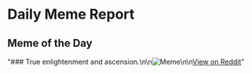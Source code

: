 # Daily Meme Report

## Meme of the Day
"### True enlightenment and ascension.\n\n![Meme](https://i.redd.it/s5nb3d0xwbge1.png)\n\n[View on Reddit](https://redd.it/1ieeg8d)"
